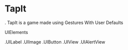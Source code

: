# TapIt
. TapIt is a game made using Gestures With User Defaults

UIElements

.UILabel
.UIImage
.UIButton
.UIView
.UIAlertView
